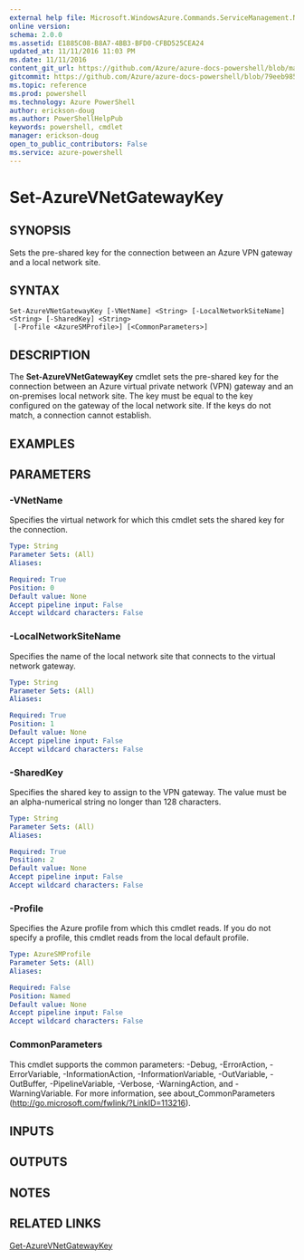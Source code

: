 ```yaml
---
external help file: Microsoft.WindowsAzure.Commands.ServiceManagement.Network.dll-Help.xml
online version: 
schema: 2.0.0
ms.assetid: E1885C08-B8A7-4BB3-BFD0-CFBD525CEA24
updated_at: 11/11/2016 11:03 PM
ms.date: 11/11/2016
content_git_url: https://github.com/Azure/azure-docs-powershell/blob/master/azureps-cmdlets-docs/ServiceManagement/Azure.Networking/v2.1.0/Set-AzureVNetGatewayKey.md
gitcommit: https://github.com/Azure/azure-docs-powershell/blob/79eeb985ea480979357fb4695832a0c3d29a48bf/azureps-cmdlets-docs/ServiceManagement/Azure.Networking/v2.1.0/Set-AzureVNetGatewayKey.md
ms.topic: reference
ms.prod: powershell
ms.technology: Azure PowerShell
author: erickson-doug
ms.author: PowerShellHelpPub
keywords: powershell, cmdlet
manager: erickson-doug
open_to_public_contributors: False
ms.service: azure-powershell
---
```


# Set-AzureVNetGatewayKey

## SYNOPSIS
Sets the pre-shared key for the connection between an Azure VPN gateway and a local network site.

## SYNTAX

```
Set-AzureVNetGatewayKey [-VNetName] <String> [-LocalNetworkSiteName] <String> [-SharedKey] <String>
 [-Profile <AzureSMProfile>] [<CommonParameters>]
```

## DESCRIPTION
The **Set-AzureVNetGatewayKey** cmdlet sets the pre-shared key for the connection between an Azure virtual private network (VPN) gateway and an on-premises local network site.
The key must be equal to the key configured on the gateway of the local network site.
If the keys do not match, a connection cannot establish.

## EXAMPLES



## PARAMETERS

### -VNetName
Specifies the virtual network for which this cmdlet sets the shared key for the connection.

```yaml
Type: String
Parameter Sets: (All)
Aliases:

Required: True
Position: 0
Default value: None
Accept pipeline input: False
Accept wildcard characters: False
```

### -LocalNetworkSiteName
Specifies the name of the local network site that connects to the virtual network gateway.

```yaml
Type: String
Parameter Sets: (All)
Aliases:

Required: True
Position: 1
Default value: None
Accept pipeline input: False
Accept wildcard characters: False
```

### -SharedKey
Specifies the shared key to assign to the VPN gateway.
The value must be an alpha-numerical string no longer than 128 characters.

```yaml
Type: String
Parameter Sets: (All)
Aliases:

Required: True
Position: 2
Default value: None
Accept pipeline input: False
Accept wildcard characters: False
```

### -Profile
Specifies the Azure profile from which this cmdlet reads.
If you do not specify a profile, this cmdlet reads from the local default profile.

```yaml
Type: AzureSMProfile
Parameter Sets: (All)
Aliases:

Required: False
Position: Named
Default value: None
Accept pipeline input: False
Accept wildcard characters: False
```

### CommonParameters
This cmdlet supports the common parameters: -Debug, -ErrorAction, -ErrorVariable, -InformationAction, -InformationVariable, -OutVariable, -OutBuffer, -PipelineVariable, -Verbose, -WarningAction, and -WarningVariable. For more information, see about_CommonParameters (http://go.microsoft.com/fwlink/?LinkID=113216).

## INPUTS

## OUTPUTS

## NOTES

## RELATED LINKS

[Get-AzureVNetGatewayKey](xref:ServiceManagement/Azure.Networking/v2.1.0/Get-AzureVNetGatewayKey.md)
